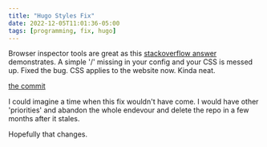 ```yaml
---
title: "Hugo Styles Fix"
date: 2022-12-05T11:01:36-05:00
tags: [programming, fix, hugo]
---
```


Browser inspector tools are great as this [stackoverflow answer](https://stackoverflow.com/a/46548205) demonstrates. A simple '/' missing in your config and your CSS is messed up. Fixed the bug. CSS applies to the website now. Kinda neat.

[the commit](https://github.com/ozonil/blog/commit/85c412fc1fe0e9041cd64d9b954266534d686e4a)

I could imagine a time when this fix wouldn't have come. I would have other 'priorities' and abandon the whole endevour and delete the repo in a few months after it stales.

Hopefully that changes.